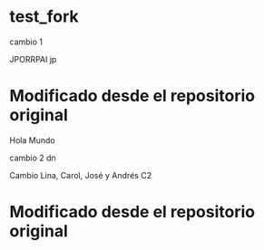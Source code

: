 # test_fork

cambio 1


JPORRPAI
jp


# Modificado desde el repositorio original

Hola Mundo 


cambio 2 dn


Cambio Lina, Carol, José y Andrés
C2

# Modificado desde el repositorio original



